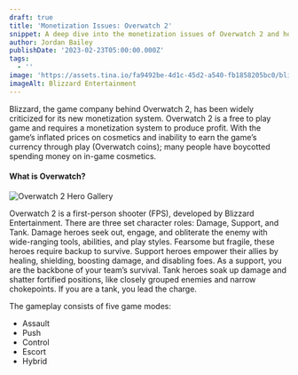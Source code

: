 ```yaml
---
draft: true
title: 'Monetization Issues: Overwatch 2'
snippet: A deep dive into the monetization issues of Overwatch 2 and how to fix it
author: Jordan Bailey
publishDate: '2023-02-23T05:00:00.000Z'
tags:
  - ''
image: 'https://assets.tina.io/fa9492be-4d1c-45d2-a540-fb1858205bc0/blizzard.png'
imageAlt: Blizzard Entertainment
---
```


Blizzard, the game company behind Overwatch 2, has been widely criticized for its new monetization system. Overwatch 2 is a free to play game and requires a monetization system to produce profit. With the game’s inflated prices on cosmetics and inability to earn the game’s currency through play (Overwatch coins); many people have boycotted spending money on in-game cosmetics.

#### What is Overwatch? 

![Overwatch 2 Hero Gallery](<https://assets.tina.io/fa9492be-4d1c-45d2-a540-fb1858205bc0/hero gallery.jpg> "The Hero Gallery which shows all the Heroes in their perspective roles")

Overwatch 2 is a first-person shooter (FPS), developed by Blizzard Entertainment. There are three set character roles: Damage, Support, and Tank. Damage heroes seek out, engage, and obliterate the enemy with wide-ranging tools, abilities, and play styles. Fearsome but fragile, these heroes require backup to survive. Support heroes empower their allies by healing, shielding, boosting damage, and disabling foes. As a support, you are the backbone of your team’s survival. Tank heroes soak up damage and shatter fortified positions, like closely grouped enemies and narrow chokepoints. If you are a tank, you lead the charge. 

The gameplay consists of five game modes:

* Assault
* Push
* Control
* Escort
* Hybrid
